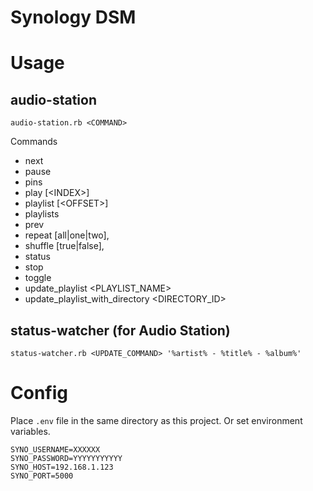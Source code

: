 
# Synology DSM

# Usage

## audio-station

```
audio-station.rb <COMMAND>
```

Commands

- next
- pause
- pins
- play [&lt;INDEX&gt;]
- playlist [&lt;OFFSET&gt;]
- playlists
- prev
- repeat [all|one|two],
- shuffle [true|false],
- status
- stop
- toggle
- update_playlist &lt;PLAYLIST_NAME&gt;
- update_playlist_with_directory &lt;DIRECTORY_ID&gt;


## status-watcher (for Audio Station)

```
status-watcher.rb <UPDATE_COMMAND> '%artist% - %title% - %album%'
```

# Config

Place `.env` file in the same directory as this project.
Or set environment variables.

```
SYNO_USERNAME=XXXXXX
SYNO_PASSWORD=YYYYYYYYYYY
SYNO_HOST=192.168.1.123
SYNO_PORT=5000
```
